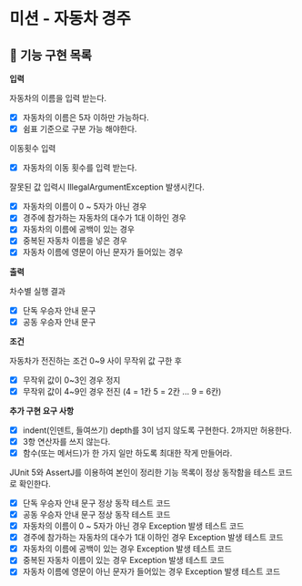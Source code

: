 # 미션 - 자동차 경주

## 🚀 기능 구현 목록

**입력**

자동차의 이름을 입력 받는다.
- [x] 자동차의 이름은 5자 이하만 가능하다.
- [x] 쉼표 기준으로 구분 가능 해야한다.

이동횟수 입력
- [x] 자동차의 이동 횟수를 입력 받는다.

잘못된 값 입력시 IllegalArgumentException 발생시킨다.
- [x] 자동차의 이름이 0 ~ 5자가 아닌 경우
- [x] 경주에 참가하는 자동차의 대수가 1대 이하인 경우
- [x] 자동차의 이름에 공백이 있는 경우
- [x] 중복된 자동차 이름을 넣은 경우
- [x] 자동차 이름에 영문이 아닌 문자가 들어있는 경우

**출력**

차수별 실행 결과
- [x] 단독 우승자 안내 문구
- [x] 공동 우승자 안내 문구

**조건**

자동차가 전진하는 조건 0~9 사이 무작위 값 구한 후
- [x] 무작위 값이 0~3인 경우 정지
- [x] 무작위 값이 4~9인 경우 전진 (4 = 1칸 5 = 2칸 ... 9 = 6칸)

**추가 구현 요구 사항**

- [x] indent(인덴트, 들여쓰기) depth를 3이 넘지 않도록 구현한다. 2까지만 허용한다.
- [x] 3항 연산자를 쓰지 않는다.
- [x] 함수(또는 메서드)가 한 가지 일만 하도록 최대한 작게 만들어라.

JUnit 5와 AssertJ를 이용하여 본인이 정리한 기능 목록이 정상 동작함을 테스트 코드로 확인한다.

- [x] 단독 우승자 안내 문구 정상 동작 테스트 코드
- [x] 공동 우승자 안내 문구 정상 동작 테스트 코드
- [x] 자동차의 이름이 0 ~ 5자가 아닌 경우 Exception 발생 테스트 코드
- [x] 경주에 참가하는 자동차의 대수가 1대 이하인 경우 Exception 발생 테스트 코드
- [x] 자동차의 이름에 공백이 있는 경우 Exception 발생 테스트 코드
- [x] 중복된 자동차 이름이 있는 경우 Exception 발생 테스트 코드
- [x] 자동차 이름에 영문이 아닌 문자가 들어있는 경우 Exception 발생 테스트 코드